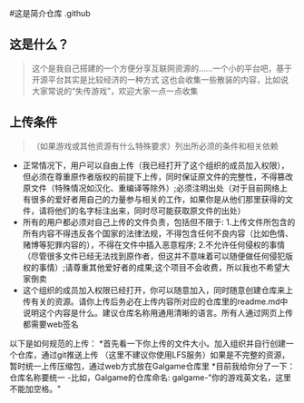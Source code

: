 #这是简介仓库 .github
## 这是什么？
> 这个是我自己搭建的一个方便分享互联网资源的……一个小的平台吧，基于开源平台其实是比较经济的一种方式
这也会收集一些散装的内容，比如说大家常说的“失传游戏”，欢迎大家一点一点收集

## 上传条件
> （如果游戏或其他资源有什么特殊要求）列出所必须的条件和相关依赖  
* 正常情况下，用户可以自由上传（我已经打开了这个组织的成员加入权限），但必须在尊重原作者版权的前提下上传，同时保证原文件的完整性，不得篡改原文件（特殊情况如汉化、重编译等除外）;必须注明出处（对于目前网络上有很多的爱好者用自己的力量参与相关的工作，如果你是从他们那里获得的文件，请将他们的名字标注出来，同时尽可能获取原文件的出处）
* 所有的用户都必须对自己上传的文件负责，包括但不限于:
  1.上传文件所包含的所有内容不得违反各个国家的法律法规，不得包含任何不良内容（比如色情、赌博等犯罪内容的），不得在文件中插入恶意程序;
  2.不允许任何侵权的事情（尽管很多文件已经无法找到原作者，但这并不意味着可以随便做任何侵犯版权的事情）;请尊重其他爱好者的成果;这个项目不会收费，所以我也不希望大家倒卖
* 这个组织的成员加入权限已经打开，你可以随意加入，同时随意创建仓库来上传有关的资源。请你上传后务必在上传内容所对应的仓库里的readme.md中说明这个内容是什么。建议仓库名称用通用清晰的语言。所有人通过网页上传都需要web签名

以下是如何规范的上传：
*首先看一下你上传的文件大小。加入组织并自行创建一个仓库，通过git推送上传 （这里不建议你使用LFS服务）如果是不完整的资源，暂时统一上传压缩包，通过web方式放在Galgame仓库里
*目前我给你分了一下：仓库名称要统一
-比如，Galgame的仓库命名:   galgame-"你的游戏英文名，这里不能加空格。"
